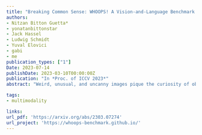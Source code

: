 ```yaml
---
title: "Breaking Common Sense: WHOOPS! A Vision-and-Language Benchmark of Synthetic and Compositional Images"
authors:
- Nitzan Bitton Guetta*
- yonatanbittonstar
- Jack Hassel
- Ludwig Schmidt
- Yuval Elovici
- gabi
- me
publication_types: ["1"]
Date: 2023-07-14
publishDate: 2023-03-10T00:00:00Z
publication: "In *Proc. of ICCV 2023*"
abstract: "Weird, unusual, and uncanny images pique the curiosity of observers because they challenge commonsense. For example, an image released during the 2022 world cup depicts the famous soccer stars Lionel Messi and Cristiano Ronaldo playing chess, which playfully violates our expectation that their competition should occur on the football field. Humans can easily recognize and interpret these unconventional images, but can AI models do the same? We introduce WHOOPS!, a new dataset and benchmark for visual commonsense. The dataset is comprised of purposefully commonsense-defying images created by designers using publicly-available image generation tools like Midjourney. We consider several tasks posed over the dataset. In addition to image captioning, cross-modal matching, and visual question answering, we introduce a difficult explanation generation task, where models must identify and explain why a given image is unusual. Our results show that state-of-the-art models such as GPT3 and BLIP2 still lag behind human performance on WHOOPS!. We hope our dataset will inspire the development of AI models with stronger visual commonsense reasoning abilities."

tags:
- multimodality

links:
url_pdf: 'https://arxiv.org/abs/2303.07274'
url_project: 'https://whoops-benchmark.github.io/'
---
```

